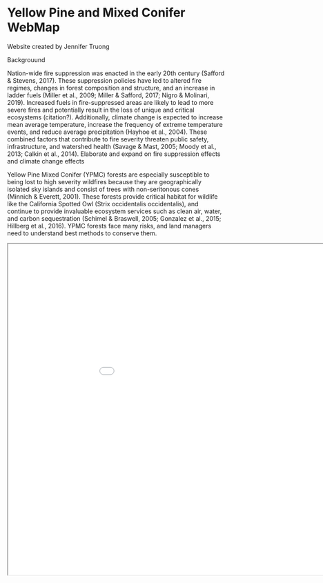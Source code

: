 # Yellow Pine and Mixed Conifer WebMap

Website created by Jennifer Truong

Backgrouund

Nation-wide fire suppression was enacted in the early 20th century (Safford & Stevens, 2017). These suppression policies have led to altered fire regimes, changes in forest composition and structure, and an increase in ladder fuels (Miller et al., 2009; Miller & Safford, 2017; Nigro & Molinari, 2019). Increased fuels in fire-suppressed areas are likely to lead to more severe fires and potentially result in the loss of unique and critical ecosystems (citation?). Additionally, climate change is expected to increase mean average temperature, increase the frequency of extreme temperature events, and reduce average precipitation (Hayhoe et al., 2004). These combined factors that contribute to fire severity threaten public safety, infrastructure, and watershed health (Savage & Mast, 2005; Moody et al., 2013; Calkin et al., 2014).
Elaborate and expand on fire suppression effects and climate change effects

Yellow Pine Mixed Conifer (YPMC) forests are especially susceptible to being lost to high severity wildfires because they are geographically isolated sky islands and consist of trees with non-seritonous cones (Minnich & Everett, 2001). These forests provide critical habitat for wildlife like the California Spotted Owl (Strix occidentalis occidentalis), and continue to provide invaluable ecosystem services such as clean air, water, and carbon sequestration (Schimel & Braswell, 2005; Gonzalez et al., 2015; Hillberg et al., 2016). YPMC forests face many risks, and land managers need to understand best methods to conserve them.
<iframe src="webmap/index.html" width=1024 height=768></iframe> 